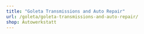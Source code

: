 ```yaml
---
title: "Goleta Transmissions and Auto Repair"
url: /goleta/goleta-transmissions-and-auto-repair/
shop: Autowerkstatt
---
```

